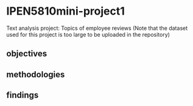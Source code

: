 # IPEN5810mini-project1
Text analysis project: Topics of employee reviews
(Note that the dataset used for this project is too large to be uploaded in the repository)
## objectives
## methodologies
## findings
